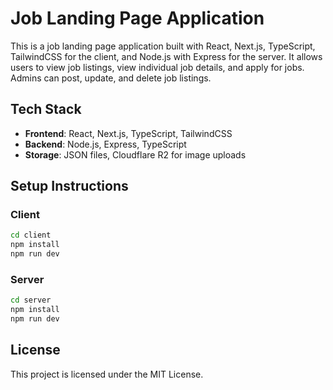 # Job Landing Page Application

This is a job landing page application built with React, Next.js, TypeScript, TailwindCSS for the client, and Node.js with Express for the server. It allows users to view job listings, view individual job details, and apply for jobs. Admins can post, update, and delete job listings.

## Tech Stack

- **Frontend**: React, Next.js, TypeScript, TailwindCSS
- **Backend**: Node.js, Express, TypeScript
- **Storage**: JSON files, Cloudflare R2 for image uploads

## Setup Instructions

### Client

```bash
cd client
npm install
npm run dev
```

### Server

```bash
cd server
npm install
npm run dev
```

## License

This project is licensed under the MIT License.
